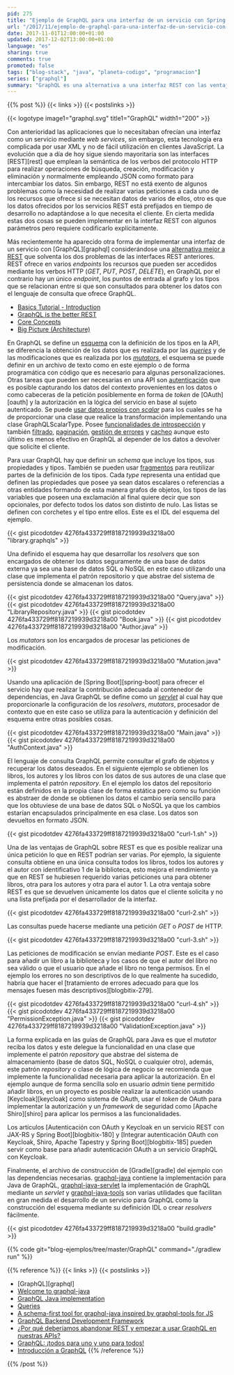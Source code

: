 ```yaml
---
pid: 275
title: "Ejemplo de GraphQL para una interfaz de un servicio con Spring Boot y Java"
url: "/2017/11/ejemplo-de-graphql-para-una-interfaz-de-un-servicio-con-spring-boot-y-java/"
date: 2017-11-01T12:00:00+01:00
updated: 2017-12-02T13:00:00+01:00
language: "es"
sharing: true
comments: true
promoted: false
tags: ["blog-stack", "java", "planeta-codigo", "programacion"]
series: ["graphql"]
summary: "GraphQL es una alternativa a una interfaz REST con las ventajas de poder realizar varias consultas en una misma petición y devolviendo únicamente los datos que requiera el cliente. Es una especificación y hay una implementación para los lenguajes de programación más populares entre ellos Java. Este artículo es una introducción con un ejemplo completo que muestra cómo se hacen consultas y modificaciones en los datos."
---
```


{{% post %}}
{{< links >}}
{{< postslinks >}}

{{< logotype image1="graphql.svg" title1="GraphQL" width1="200" >}}

Con anterioridad las aplicaciones que lo necesitaban ofrecían una interfaz como un servicio mediante _web services_, sin embargo, esta tecnología era complicada por usar XML y no de fácil utilización en clientes JavaScript. La evolución que a día de hoy sigue siendo mayoritaria son las interfaces [REST][rest] que emplean la semántica de los verbos del protocolo HTTP para realizar operaciones de búsqueda, creación, modificación y eliminación y normalmente empleando JSON como formato para intercambiar los datos. Sin embargo, REST no está exento de algunos problemas como la necesidad de realizar varias peticiones a cada uno de los recursos que ofrece si se necesitan datos de varios de ellos, otro es que los datos ofrecidos por los servicios REST está prefijados en tiempo de desarrollo no adaptándose a lo que necesita el cliente. En cierta medida estas dos cosas se pueden implementar en la interfaz REST con algunos parámetros pero requiere codificarlo explícitamente.

Más recientemente ha aparecido otra forma de implementar una interfaz de un servicio con [GraphQL][graphql] considerándose una [alternativa mejor a REST](https://www.howtographql.com/basics/1-graphql-is-the-better-rest/) que solventa los dos problemas de las interfaces REST anteriores. REST ofrece en varios _endpoints_ los recursos que pueden ser accedidos mediante los verbos HTTP (_GET_, _PUT_, _POST_, _DELETE_), en GraphQL por el contrario hay un único _endpoint_, los puntos de entrada al grafo y los tipos que se relacionan entre si que son consultados para obtener los datos con el lenguaje de consulta que ofrece GraphQL.

* [Basics Tutorial - Introduction](https://www.howtographql.com/basics/0-introduction/)
* [GraphQL is the better REST](https://www.howtographql.com/basics/1-graphql-is-the-better-rest/)
* [Core Concepts](https://www.howtographql.com/basics/2-core-concepts/)
* [Big Picture (Architecture)](https://www.howtographql.com/basics/3-big-picture/)

En GraphQL se define un [esquema](http://graphql.org/learn/schema/) con la definición de los tipos en la API, se diferencia la obtención de los datos que es realizada por las [_queries_](http://graphql.org/learn/queries/) y de las modificaciones que es realizada por los [_mutators_](http://graphql.org/learn/queries/#mutations), el esquema se puede definir en un archivo de texto como en este ejemplo o de forma programática con código que es necesario para algunas personalizaciones. Otras tareas que pueden ser necesarias en una API son [autenticación](https://www.howtographql.com/graphql-java/5-authentication/) que es posible capturando los datos del contexto provenientes en los datos o como cabeceras de la petición posiblemente en forma de _token_ de [OAuth][oauth] y la autorización en la lógica del servicio en base al sujeto autenticado. Se puede [usar datos propios con _scalar_](http://graphql.org/learn/schema/#scalar-types) para los cuales se ha de proporcionar una clase que realice la transformación implementando una clase GraphQLScalarType. Posee [funcionalidades de introspección](http://graphql.org/learn/introspection/) y también [filtrado](https://www.howtographql.com/graphql-java/9-filtering/), [paginación](https://www.howtographql.com/graphql-java/10-pagination/), [gestión de errores](https://www.howtographql.com/graphql-java/7-error-handling/) y [cacheo](http://graphql.org/learn/caching/) aunque esto último es menos efectivo en GraphQL al depender de los datos a devolver que solicite el cliente.

Para usar GraphQL hay que definir un _schema_ que incluye los tipos, sus propiedades y tipos. También se pueden usar [fragmentos](http://graphql.org/learn/caching/) para reutilizar partes de la definición de los tipos. Cada _type_ representa una entidad que definen las propiedades que posee ya sean datos escalares o referencias a otras entidades formando de esta manera grafos de objetos, los tipos de las variables que poseen una exclamación al final quiere decir que son opcionales, por defecto todos los datos son distinto de nulo. Las listas se definen con corchetes y el tipo entre ellos. Este es el IDL del esquema del ejemplo.

{{< gist picodotdev 4276fa433729ff8187219939d3218a00 "library.graphqls" >}}

Una definido el esquema hay que desarrollar los _resolvers_ que son encargados de obtener los datos seguramente de una base de datos externa ya sea una base de datos SQL o NoSQL en este caso utilizando una clase que implementa el patrón repositorio y que abstrae del sistema de persistencia donde se almacenan los datos.

{{< gist picodotdev 4276fa433729ff8187219939d3218a00 "Query.java" >}}
{{< gist picodotdev 4276fa433729ff8187219939d3218a00 "LibraryRepository.java" >}}
{{< gist picodotdev 4276fa433729ff8187219939d3218a00 "Book.java" >}}
{{< gist picodotdev 4276fa433729ff8187219939d3218a00 "Author.java" >}}

Los _mutators_ son los encargados de procesar las peticiones de modificación.

{{< gist picodotdev 4276fa433729ff8187219939d3218a00 "Mutation.java" >}}

Usando una aplicación de [Spring Boot][spring-boot] para ofrecer el servicio hay que realizar la contribución adecuada al contenedor de dependencias, en Java GraphQL se define como un [_servlet_](https://docs.oracle.com/javaee/7/api/javax/servlet/http/HttpServlet.html) al cual hay que proporcionarle la configuración de los _resolvers_, _mutators_, procesador de contexto que en este caso se utiliza para la autenticación y definición del esquema entre otras posibles cosas.

{{< gist picodotdev 4276fa433729ff8187219939d3218a00 "Main.java" >}}
{{< gist picodotdev 4276fa433729ff8187219939d3218a00 "AuthContext.java" >}}

El lenguaje de consulta GraphQL permite consultar el grafo de objetos y recuperar los datos deseados. En el siguiente ejemplo se obtienen los libros, los autores y los libros con los datos de sus autores de una clase que implementa el patrón _repository_. En el ejemplo los datos del repositorio están definidos en la propia clase de forma estática pero como su función es abstraer de donde se obtienen los datos el cambio sería sencillo para que los obtuviese de una base de datos SQL o NoSQL ya que los cambios estarían encapsulados principalmente en esa clase. Los datos son devueltos en formato JSON.

{{< gist picodotdev 4276fa433729ff8187219939d3218a00 "curl-1.sh" >}}

Una de las ventajas de GraphQL sobre REST es que es posible realizar una única petición lo que en REST podrían ser varias. Por ejemplo, la siguiente consulta obtiene en una única consulta todos los libros, todos los autores y el autor con identificativo 1 de la biblioteca, esto mejora el rendimiento ya que en REST se hubiesen requerido varias peticiones una para obtener libros, otra para los autores y otra para el autor 1. La otra ventaja sobre REST es que se devuelven únicamente los datos que el cliente solicita y no una lista prefijada por el desarrollador de la interfaz.

{{< gist picodotdev 4276fa433729ff8187219939d3218a00 "curl-2.sh" >}}

Las consultas puede hacerse mediante una petición _GET_ o _POST_ de HTTP.

{{< gist picodotdev 4276fa433729ff8187219939d3218a00 "curl-3.sh" >}}

Las peticiones de modificación se envían mediante _POST_. Este es el caso para añadir un libro a la biblioteca y los casos de que el autor del libro no sea válido o que el usuario que añade el libro no tenga permisos. En el ejemplo los errores no son descriptivos de lo que realmente ha sucedido, habría que hacer el [tratamiento de errores adecuado para que los mensajes fuesen más descriptivos][blogbitix-279].

{{< gist picodotdev 4276fa433729ff8187219939d3218a00 "curl-4.sh" >}}
{{< gist picodotdev 4276fa433729ff8187219939d3218a00 "PermissionException.java" >}}
{{< gist picodotdev 4276fa433729ff8187219939d3218a00 "ValidationException.java" >}}

La forma explicada en las guías de GraphQL para Java es que el _mutator_ reciba los datos y este delegue la funcionalidad en una clase que implemente el patrón _repository_ que abstrae del sistema de almacenamiento (base de datos SQL, NoSQL o cualquier otro), además, este patrón _repository_ o clase de lógica de negocio se recomienda que implemente la funcionalidad necesaria para aplicar la autorización. En el ejemplo aunque de forma sencilla solo en usuario _admin_ tiene permitido añadir libros, en un proyecto es posible realizar la autenticación usando [Keycloak][keycloak] como sistema de OAuth, usar el _token_ de OAuth para implementar la autorización y un _framework_ de seguridad como [Apache Shiro][shiro] para aplicar los permisos a las funcionalidades.

Los artículos [Autenticación con OAuth y Keycloak en un servicio REST con JAX-RS y Spring Boot][blogbitix-180] y [Integrar autenticación OAuth con Keycloak, Shiro, Apache Tapestry y Spring Boot][blogbitix-185] pueden servir como base para añadir autenticación OAuth a un servicio GraphQL con Keycloak.

Finalmente, el archivo de construcción de [Gradle][gradle] del ejemplo con las dependencias necesarias. [graphql-java](https://github.com/graphql-java/graphql-java) contiene la implementación para Java de GraphQL, [graphql-java-servlet](https://github.com/graphql-java/graphql-java-servlet) la implementación de GraphQL mediante un _servlet_ y [graphql-java-tools](https://github.com/graphql-java/graphql-java-tools) son varias utilidades que facilitan en gran medida el desarrollo de un servicio para GraphQL como la construcción del esquema mediante su definición IDL o crear _resolvers_ fácilmente.

{{< gist picodotdev 4276fa433729ff8187219939d3218a00 "build.gradle" >}}

{{% code git="blog-ejemplos/tree/master/GraphQL" command="./gradlew run" %}}

{{% reference %}}
{{< links >}}
{{< postslinks >}}
* [GraphQL][graphql]
* [Welcome to graphql-java](https://graphql-java.readthedocs.io/en/v5/)
* [GraphQL Java implementation](https://github.com/graphql-java/graphql-java)
* [Queries](https://www.howtographql.com/graphql-java/2-queries/)
* [A schema-first tool for graphql-java inspired by graphql-tools for JS](https://github.com/graphql-java/graphql-java-tools)
* [GraphQL Backend Development Framework](http://www.graph.cool)
* [¿Por qué deberíamos abandonar REST y empezar a usar GraphQL en nuestras APIs?](https://www.genbetadev.com/desarrollo-aplicaciones-moviles/por-que-deberiamos-abandonar-rest-y-empezar-a-usar-graphql-en-nuestras-apis)
* [GraphQL: ¡todos para uno y uno para todos!](https://www.paradigmadigital.com/dev/graphql-todos-uno-uno-todos/)
* [Introducción a GraphQL](https://www.adictosaltrabajo.com/tutoriales/introduccion-a-graphql/)
{{% /reference %}}

{{% /post %}}
